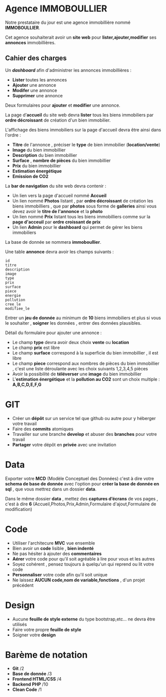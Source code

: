 # Agence IMMOBOULLIER

Notre prestataire du jour est une agence immobillière nommé **IMMOBOULLIER**.

Cet agence souhaiterait avoir un **site web** pour **lister,ajouter,modifier** ses **annonces** immobillières.

## Cahier des charges

Un ***dashboard*** afin d'administrer les annonces immobillières :

- **Lister** toutes les annonces
- **Ajouter** une annonce
- **Modifer** une annonce
- **Supprimer** une annonce

Deux formulaires pour **ajouter** et **modifier** une annonce.

La page d’**accueil** du site web devra **lister** tous les biens immobiliers par **ordre décroissant** de création d'un bien immobilier.

L'affichage des biens immobiliers sur la page d'accueil devra être ainsi dans l'ordre :

- **Titre** de l'annonce , préciser le **type** de bien immobilier (**location/vente**)
- **Image** du bien immobillier
- **Description** du bien immobillier
- **Surface** , **nombre de pièces** du bien immobillier
- **Prix** du bien immobillier
- **Estimation énergétique**
- **Emission de CO2**

La **bar de navigation** du site web devra contenir :

- Un lien vers la page d'accueil nommé **Accueil**
- Un lien nommé **Photos** listant , par **ordre décroissant** de création les biens immobilliers , que par **photos** sous forme de **galleries** ainsi vous devez avoir le **titre de l'annonce** et la **photo**
- Un lien nommé **Prix** listant tous les biens immobilliers comme sur la **page d'acceuil** par **ordre croissant de prix**
- Un lien **Admin** pour le **dashboard** qui permet de gérer les biens immobiliers

La base de donnée se nommera **immoboullier**.

Une table **annonce** devra avoir les champs suivants :

```
id
titre
description
image
type
prix
surface
piece
energie
pollution
cree_le
modifiee_le
```

Entrer un **jeu de donnée** au minimum de **10** biens immobiliers et plus si vous le souhaiter , **soigner** les données , entrer des données plausibles.

Détail du formulaire pour ajouter une annonce :

- Le champ **type** devra avoir deux choix **vente** ou **location**
- Le champ **prix** est libre
- Le champ **surface** correspond à la superficie du bien immobillier , il est libre
- Le champ **piece** correspond aux nombres de pièces du bien immobillier , c'est une liste déroulante avec les choix suivants 1,2,3,4,5 pièces
- Avoir la possibilité de **téléverser** une **image** du bien immobillier
- L'**estimation énergétique** et la **pollution au CO2** sont un choix multiple : **A,B,C,D,E,F,G**

# GIT

- Créer un **dépôt** sur un service tel que github ou autre pour y héberger votre travail
- Faire des **commits** atomiques
- Travailler sur une branche **develop** et abuser des **branches** pour votre travail
- **Partager** votre dépôt en **privée** avec une invitation

# Data

Exporter votre **MCD** (Modèle Conceptuel des Données) c'est à dire votre **schema de base de donnée** avec l'option pour **créer la base de donnée en sql** , que vous mettrez dans un dossier **data**.

Dans le même dossier **data** , mettez des **captures d’écrans** de vos pages , c'est à dire **6** (Accueil,Photos,Prix,Admin,Formulaire d'ajout,Formulaire de modification)

# Code

- Utiliser l'architecure **MVC** vue ensemble
- Bien avoir un **code** lisible , **bien indenté**
- Ne pas hésiter à ajouter des **commentaires**
- **Aérer** votre code pour qu'il soit agréable à lire pour vous et les autres
- Soyez cohérent , pensez toujours à quelqu'un qui reprend ou lit votre code
- **Personnaliser** votre code afin qu'il soit unique
- Ne laissez **AUCUN code,nom de variable,fonctions** , d'un projet précédent

# Design

- Aucune **feuille de style externe** du type bootstrap,etc... ne devra être utilisés
- Faire votre propre **feuille de style**
- Soigner votre **design**

# Barème de notation

- **Git** /2
- **Base de donnée** /3
- **Frontend HTML/CSS** /4
- **Backend PHP** /10
- **Clean Code** /1
